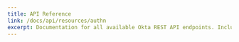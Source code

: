 ```yaml
---
title: API Reference
link: /docs/api/resources/authn
excerpt: Documentation for all available Okta REST API endpoints. Includes sample requests and responses.
---
```


